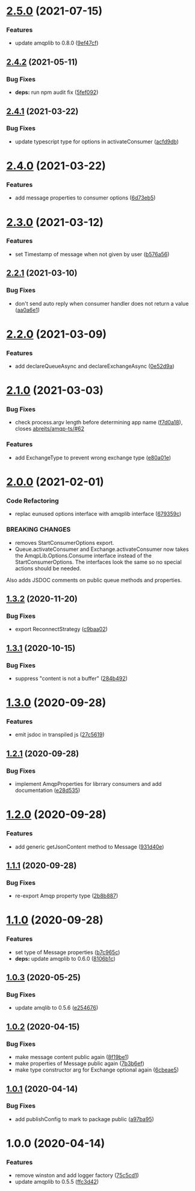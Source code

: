 # [2.5.0](https://github.com/droidsolutions/amqp-ts/compare/v2.4.2...v2.5.0) (2021-07-15)


### Features

* update amqplib to 0.8.0 ([9ef47cf](https://github.com/droidsolutions/amqp-ts/commit/9ef47cf36782b99ca069dfee73eb64add2a154c7))

## [2.4.2](https://github.com/droidsolutions/amqp-ts/compare/v2.4.1...v2.4.2) (2021-05-11)


### Bug Fixes

* **deps:** run npm audit fix ([5fef092](https://github.com/droidsolutions/amqp-ts/commit/5fef0925f15d35719f609b36cd24bbcabb290e04))

## [2.4.1](https://github.com/droidsolutions/amqp-ts/compare/v2.4.0...v2.4.1) (2021-03-22)


### Bug Fixes

* update typescript type for options in activateConsumer ([acfd9db](https://github.com/droidsolutions/amqp-ts/commit/acfd9dba949ca0add030ba800fa40c010dfab484))

# [2.4.0](https://github.com/droidsolutions/amqp-ts/compare/v2.3.0...v2.4.0) (2021-03-22)


### Features

* add message properties to consumer options ([6d73eb5](https://github.com/droidsolutions/amqp-ts/commit/6d73eb518144602abbfb8db20bf030076895ce9c))

# [2.3.0](https://github.com/droidsolutions/amqp-ts/compare/v2.2.1...v2.3.0) (2021-03-12)


### Features

* set Timestamp of message when not given by user ([b576a56](https://github.com/droidsolutions/amqp-ts/commit/b576a56dc273e4d6803a0bff7473bda9c4cbe3db))

## [2.2.1](https://github.com/droidsolutions/amqp-ts/compare/v2.2.0...v2.2.1) (2021-03-10)


### Bug Fixes

* don't send auto reply when consumer handler does not return a value ([aa0a6e1](https://github.com/droidsolutions/amqp-ts/commit/aa0a6e1b7d2ba701f43fe6c29415f62e94aebad4))

# [2.2.0](https://github.com/droidsolutions/amqp-ts/compare/v2.1.0...v2.2.0) (2021-03-09)


### Features

* add declareQueueAsync and declareExchangeAsync ([0e52d9a](https://github.com/droidsolutions/amqp-ts/commit/0e52d9a071aafae540abc00a78b46bf51bcc9ce8))

# [2.1.0](https://github.com/droidsolutions/amqp-ts/compare/v2.0.0...v2.1.0) (2021-03-03)


### Bug Fixes

* check process.argv length before determining app name ([f7d0a18](https://github.com/droidsolutions/amqp-ts/commit/f7d0a18193e631bd3f4dfc4eb1ada889a36d8bd2)), closes [abreits/amqp-ts/#62](https://github.com/abreits/amqp-ts//issues/62)


### Features

* add ExchangeType to prevent wrong exchange type ([e80a01e](https://github.com/droidsolutions/amqp-ts/commit/e80a01e98e7b773503f24009beda3ecb1291e3ce))

# [2.0.0](https://github.com/droidsolutions/amqp-ts/compare/v1.3.2...v2.0.0) (2021-02-01)


### Code Refactoring

* replac eunused options interface with amqplib interface ([679359c](https://github.com/droidsolutions/amqp-ts/commit/679359c2579d24b00ce3a74773353efe63632f09))


### BREAKING CHANGES

* removes StartConsumerOptions export.
* Queue.activateConsumer and Exchange.activateConsumer now takes the
AmqpLib.Options.Consume interface
instead of the StartConsumerOptions. The interfaces look the same so no special actions should be
needed.

Also adds JSDOC comments on public queue methods and properties.

## [1.3.2](https://github.com/droidsolutions/amqp-ts/compare/v1.3.1...v1.3.2) (2020-11-20)


### Bug Fixes

* export ReconnectStrategy ([c9baa02](https://github.com/droidsolutions/amqp-ts/commit/c9baa0213c3b3068fbcb925f932c682bf46bb41a))

## [1.3.1](https://github.com/droidsolutions/amqp-ts/compare/v1.3.0...v1.3.1) (2020-10-15)


### Bug Fixes

* suppress "content is not a buffer" ([284b492](https://github.com/droidsolutions/amqp-ts/commit/284b492ad4b3cd3491d809fcc01813ef50f224d2))

# [1.3.0](https://github.com/droidsolutions/amqp-ts/compare/v1.2.1...v1.3.0) (2020-09-28)


### Features

* emit jsdoc in transpiled js ([27c5619](https://github.com/droidsolutions/amqp-ts/commit/27c561917999edddc8cbab80e0a9216d11327d85))

## [1.2.1](https://github.com/droidsolutions/amqp-ts/compare/v1.2.0...v1.2.1) (2020-09-28)


### Bug Fixes

* implement AmqpProperties for librrary consumers and add documentation ([e28d535](https://github.com/droidsolutions/amqp-ts/commit/e28d53538a722a89b6c0e7d8884506d686ffe6c3))

# [1.2.0](https://github.com/droidsolutions/amqp-ts/compare/v1.1.1...v1.2.0) (2020-09-28)


### Features

* add generic getJsonContent method to Message ([931d40e](https://github.com/droidsolutions/amqp-ts/commit/931d40eac304e67d9c0bd649495cec301e393563))

## [1.1.1](https://github.com/droidsolutions/amqp-ts/compare/v1.1.0...v1.1.1) (2020-09-28)


### Bug Fixes

* re-export Amqp property type ([2b8b887](https://github.com/droidsolutions/amqp-ts/commit/2b8b887e45b69dcc6da65ef15e944b919fe26022))

# [1.1.0](https://github.com/droidsolutions/amqp-ts/compare/v1.0.3...v1.1.0) (2020-09-28)


### Features

* set type of Message properties ([b7c965c](https://github.com/droidsolutions/amqp-ts/commit/b7c965c64e24fe48ff34010f1089544a8d9e07dd))
* **deps:** update amqplib to 0.6.0 ([8106b1c](https://github.com/droidsolutions/amqp-ts/commit/8106b1c0a2c8bd0dd2afaa3a34156d0c5dc224e7))

## [1.0.3](https://github.com/droidsolutions/amqp-ts/compare/v1.0.2...v1.0.3) (2020-05-25)


### Bug Fixes

* update amqlib to 0.5.6 ([e254676](https://github.com/droidsolutions/amqp-ts/commit/e254676df29b9c8ce7e369bf58ba8c356f99d4bc))

## [1.0.2](https://github.com/droidsolutions/amqp-ts/compare/v1.0.1...v1.0.2) (2020-04-15)


### Bug Fixes

* make message content public again ([8f19be1](https://github.com/droidsolutions/amqp-ts/commit/8f19be18ea0e591308ddfd72dcc5cc955133fa03))
* make properties of Message public again ([7b3b6ef](https://github.com/droidsolutions/amqp-ts/commit/7b3b6efb24944eefa55c447c2573985bbfc4c1e2))
* make type constructor arg for Exchange optional again ([6cbeae5](https://github.com/droidsolutions/amqp-ts/commit/6cbeae5296b4befa907352ff8e8dde77fb254d40))

## [1.0.1](https://github.com/droidsolutions/amqp-ts/compare/v1.0.0...v1.0.1) (2020-04-14)


### Bug Fixes

* add publishConfig to mark to package public ([a97ba95](https://github.com/droidsolutions/amqp-ts/commit/a97ba95b18dc005af88af4e3c60ccf599bb4e867))

# 1.0.0 (2020-04-14)


### Features

* remove winston and add logger factory ([75c5cd1](https://github.com/droidsolutions/amqp-ts/commit/75c5cd131d0c5458e107c62a95d3c344e91bcf6e))
* update amqplib to 0.5.5 ([ffc3d42](https://github.com/droidsolutions/amqp-ts/commit/ffc3d42583a965c4e2e6d313692054c965c3cc95))
